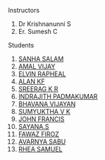 

Instructors

1. Dr Krishnanunni S
2. Er. Sumesh C


Students

1. [SANHA SALAM](https://github.com/sanha-19/productdesign)
2. [AMAL VIJAY](https://github.com/Amal-Vijay/SubDomain)
3. [ELVIN RAPHEAL](https://github.com/elvinrapheal/product-design-and-development)
4. [ALAN KF](https://github.com/alankf1999/product-design-and-development)
5. [SREERAG K R](https://github.com/sreeragsree442/Product-design-and-development)
6. [INDRAJITH PADMAKUMAR](https://github.com/Indrajith02/Product-Design-Development)
7. [BHAVANA VIJAYAN](https://github.com/bhavanavijayan/productdesign)
8. [SUMYUKTHA V K](https://github.com/sumyuktha-123/productdesign)
9. [JOHN FRANCIS](https://github.com/johnfrancis2001/PRODUCT-DESIGN-AND-DEVELOPMENT)
10. [SAYANA.S](https://github.com/SayanaSatheesh/Product-Design-and-Development)
11. [FAWAZ FIROZ](https://github.com/FawazFiroz/Product-Design-and-Development)
12. [AVARNYA SABU](https://github.com/Avarnya/Productdesign)
13. [RHEA SAMUEL](https://github.com/Rheasamuel1/productdesign)







